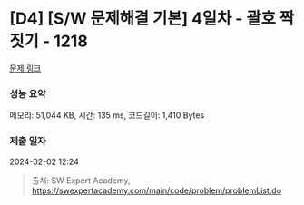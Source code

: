 # [D4] [S/W 문제해결 기본] 4일차 - 괄호 짝짓기 - 1218 

[문제 링크](https://swexpertacademy.com/main/code/problem/problemDetail.do?contestProbId=AV14eWb6AAkCFAYD) 

### 성능 요약

메모리: 51,044 KB, 시간: 135 ms, 코드길이: 1,410 Bytes

### 제출 일자

2024-02-02 12:24



> 출처: SW Expert Academy, https://swexpertacademy.com/main/code/problem/problemList.do